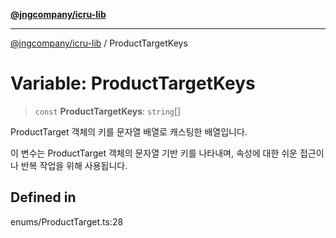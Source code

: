 [**@jngcompany/icru-lib**](../README.md)

***

[@jngcompany/icru-lib](../globals.md) / ProductTargetKeys

# Variable: ProductTargetKeys

> `const` **ProductTargetKeys**: `string`[]

ProductTarget 객체의 키를 문자열 배열로 캐스팅한 배열입니다.

이 변수는 ProductTarget 객체의 문자열 기반 키를 나타내며,
속성에 대한 쉬운 접근이나 반복 작업을 위해 사용됩니다.

## Defined in

enums/ProductTarget.ts:28
